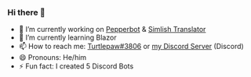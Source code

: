 ### Hi there 👋

- 🔭 I’m currently working on [Pepperbot](https://discord.com/api/oauth2/authorize?client_id=891109752078213172&scope=applications.commands+bot&permissions=1074080839) & [Simlish Translator](https://github.com/TurtlePaw/simlish-translator)
- 🌱 I’m currently learning Blazor
- 📫 How to reach me: [Turtlepaw#3806](discord://859915461692096552/users/820465204411236362) or [my Discord Server](https://discord.gg/DATGXxygBh) (Discord)
- 😄 Pronouns: He/him
- ⚡ Fun fact: I created 5 Discord Bots

